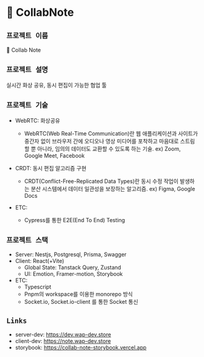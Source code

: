 # 📝 CollabNote

## `프로젝트 이름`

📝 Collab Note

## `프로젝트 설명`

실시간 화상 공유, 동시 편집이 가능한 협업 툴

## `프로젝트 기술`

- WebRTC: 화상공유
  - WebRTC(Web Real-Time Communication)란 웹 애플리케이션과 사이트가 중간자 없이 브라우저 간에 오디오나 영상 미디어를 포착하고 마음대로 스트림할 뿐 아니라, 임의의 데이터도 교환할 수 있도록 하는 기술. ex) Zoom, Google Meet, Facebook
- CRDT: 동시 편집 알고리즘 구현
  - CRDT(Conflict-Free-Replicated Data Types)란 동시 수정 작업이 발생하는 분산 시스템에서 데이터 일관성을 보장하는 알고리즘. ex) Figma, Google Docs
- ETC:

  - Cypress를 통한 E2E(End To End) Testing

## `프로젝트 스택`

- Server: Nestjs, Postgresql, Prisma, Swagger
- Client: React(+Vite)
  - Global State: Tanstack Query, Zustand
  - UI: Emotion, Framer-motion, Storybook
- ETC:
  - Typescript
  - Pnpm의 workspace를 이용한 monorepo 방식
  - Socket.io, Socket.io-client 를 통한 Socket 통신

## `Links`

- server-dev: <https://dev.wap-dev.store>
- client-dev: <https://note.wap-dev.store>
- storybook: <https://collab-note-storybook.vercel.app>
